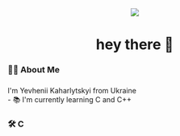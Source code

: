 <div align="center">
  <img src="https://visitor-badge.laobi.icu/badge?page_id=pr1nce71.pr1nce71&"  />
</div>

###

<h1 align="center">hey there 👋</h1>

###

<h3 align="left">👩‍💻  About Me</h3>

###

<p align="left">I'm Yevhenii Kaharlytskyi from Ukraine <br>- 📚 I'm currently learning C and C++</p>

###

<h3 align="left">🛠 C</h3>
